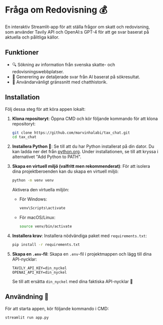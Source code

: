 # Fråga om Redovisning 💰

En interaktiv Streamlit-app för att ställa frågor om skatt och redovisning, som använder Tavily API och OpenAI:s GPT-4 för att ge svar baserat på aktuella och pålitliga källor.

## Funktioner

- 🔍 Sökning av information från svenska skatte- och redovisningswebbplatser.
- 🧠 Generering av detaljerade svar från AI baserat på sökresultat.
- 💬 Användarvänligt gränssnitt med chatthistorik.

## Installation

Följ dessa steg för att köra appen lokalt:

1. **Klona repositoryt**:
   Öppna CMD och kör följande kommando för att klona repositoryt:

   ```bash
   git clone https://github.com/marvinhalabi/tax_chat.git
   cd tax_chat
   ```

2. **Installera Python 🐍**:
   Se till att du har Python installerat på din dator. Du kan ladda ner det från [python.org](https://www.python.org/downloads/). Under installationen, se till att kryssa i alternativet "Add Python to PATH".

3. **Skapa en virtuell miljö (valfritt men rekommenderat)**:
   För att isolera dina projektberoenden kan du skapa en virtuell miljö:

   ```bash
   python -m venv venv
   ```

   Aktivera den virtuella miljön:

   - För Windows:
     ```bash
     venv\Scripts\activate
     ```

   - För macOS/Linux:
     ```bash
     source venv/bin/activate
     ```

4. **Installera krav**:
   Installera nödvändiga paket med `requirements.txt`:

   ```bash
   pip install -r requirements.txt
   ```

5. **Skapa en `.env`-fil**:
   Skapa en `.env`-fil i projektmappen och lägg till dina API-nycklar:

   ```plaintext
   TAVILY_API_KEY=din_nyckel
   OPENAI_API_KEY=din_nyckel
   ```

   Se till att ersätta `din_nyckel` med dina faktiska API-nycklar 🔑

## Användning 🌟

   För att starta appen, kör följande kommando i CMD:

   ```bash
   streamlit run app.py
   ```
